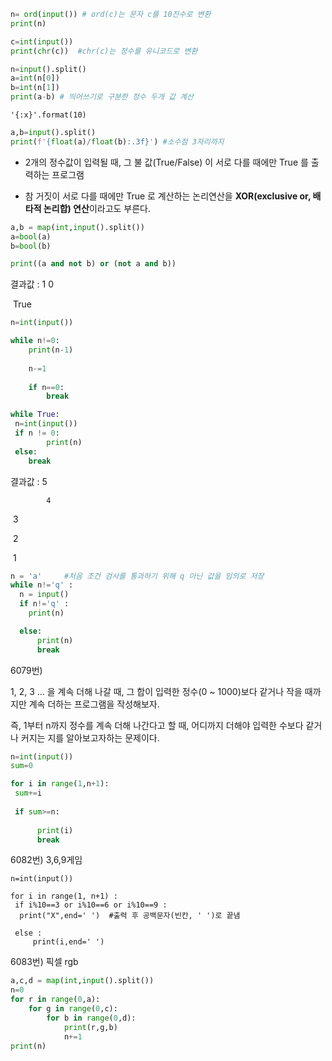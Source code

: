 ```python
n= ord(input()) # ord(c)는 문자 c를 10진수로 변환
print(n)
```

```python
c=int(input())
print(chr(c))  #chr(c)는 정수를 유니코드로 변환
```

```python
n=input().split()
a=int(n[0])
b=int(n[1])
print(a-b) # 띄어쓰기로 구분한 정수 두개 값 계산
```

```
'{:x}'.format(10)
```

```python
a,b=input().split()
print(f'{float(a)/float(b):.3f}') #소수점 3자리까지
```



- 2개의 정수값이 입력될 때, 그 불 값(True/False) 이 서로 다를 때에만 True 를 출력하는 프로그램

- 참 거짓이 서로 다를 때에만 True 로 계산하는 논리연산을 **XOR(exclusive or, 배타적 논리합) 연산**이라고도 부른다.

```python
a,b = map(int,input().split())
a=bool(a)
b=bool(b)

print((a and not b) or (not a and b))
```

결과값 :   1  0

​                 True



```python
n=int(input())

while n!=0:
    print(n-1)
    
    n-=1
    
    if n==0:
        break
```



```python
while True:
 n=int(input())
 if n != 0:
        print(n)
 else:
    break
```

결과값 : 5

 			4

​			3

​			2

​			1



```python
n = 'a'     #처음 조건 검사를 통과하기 위해 q 아닌 값을 임의로 저장
while n!='q' :
  n = input()
  if n!='q' :
    print(n)

  else:
      print(n)
      break
```



6079번)

1, 2, 3 ... 을 계속 더해 나갈 때,
그 합이 입력한 정수(0 ~ 1000)보다 같거나 작을 때까지만
계속 더하는 프로그램을 작성해보자.

즉, 1부터 n까지 정수를 계속 더해 나간다고 할 때,
어디까지 더해야 입력한 수보다 같거나 커지는 지를 알아보고자하는 문제이다.

```python
n=int(input())
sum=0

for i in range(1,n+1):
 sum+=i
 
 if sum>=n:
    
      print(i)
      break
```



6082번) 3,6,9게임

```
n=int(input())

for i in range(1, n+1) :
 if i%10==3 or i%10==6 or i%10==9 :
  print("X",end=' ')  #출력 후 공백문자(빈칸, ' ')로 끝냄

 else :
     print(i,end=' ')
```



6083번) 픽셀 rgb

```python
a,c,d = map(int,input().split())
n=0
for r in range(0,a):
    for g in range(0,c):
        for b in range(0,d):
            print(r,g,b)
            n+=1
print(n)
```

